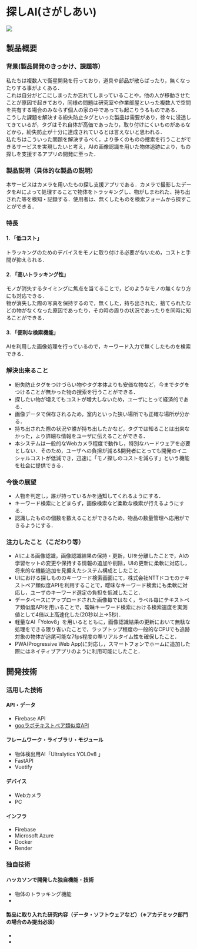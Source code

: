 # 探しAI(さがしあい)

[![](https://img.youtube.com/vi/FrMOqFT5mPo/0.jpg)](https://www.youtube.com/watch?v=FrMOqFT5mPo)

## 製品概要
### 背景(製品開発のきっかけ、課題等）
私たちは複数人で衛星開発を行っており，道具や部品が散らばったり，無くなったりする事がよくある．  
これは自分がどこにしまったか忘れてしまっていることや，他の人が移動させたことが原因で起きており，同様の問題は研究室や作業部屋といった複数人で空間を共有する場合のみならず個人の家の中であっても起こりうるものである．  
こうした課題を解決する紛失防止タグといった製品は需要があり，徐々に浸透してきているが，タグはそれ自体が高価であったり，取り付けにくいものがあるなどから，紛失防止が十分に達成されているとは言えないと思われる．  
私たちはこういった問題を解決するべく，より多くのものの捜索を行うことができるサービスを実現したいと考え，AIの画像認識を用いた物体追跡により，もの探しを支援するアプリの開発に至った．

### 製品説明（具体的な製品の説明）
本サービスはカメラを用いたもの探し支援アプリである．カメラで撮影したデータをAIによって処理することで物体をトラッキングし、物がしまわれた、持ち出された等を検知・記録する．使用者は、無くしたものを検索フォームから探すことができる．
### 特長
#### 1. 「低コスト」
トラッキングのためのデバイスをモノに取り付ける必要がないため，コストと手間が抑えられる．

#### 2. 「高いトラッキング性」
モノが消失するタイミングに焦点を当てることで，どのようなモノの無くなり方にも対応できる．  
物が消失した際の写真を保持するので，無くした，持ち出された，捨てられたなどの物がなくなった原因であったり，その時の周りの状況であったりを同時に知ることができる．

#### 3. 「便利な検索機能」
AIを利用した画像処理を行っているので，キーワード入力で無くしたものを検索できる．

### 解決出来ること
* 紛失防止タグをつけづらい物やタグ本体よりも安価な物など，今までタグをつけることが無かった物の捜索を行うことができる．
* 探したい物が増えてもコストが増大しないため，ユーザにとって経済的である．
* 画像データで保存されるため，室内といった狭い場所でも正確な場所が分かる．
* 持ち出された際の状況や誰が持ち出したかなど，タグでは知ることは出来なかった，より詳細な情報をユーザに伝えることができる．
* 本システムは一般的なWebカメラ程度で動作し，特別なハードウェアを必要としない．そのため，ユーザへの負担が減る&開発者にとっても開発のイニシャルコストが低減でき，迅速に「モノ探しのコストを減らす」という機能を社会に提供できる．

### 今後の展望
* 人物を判定し，誰が持っているかを通知してくれるようにする．
* キーワード検索にとどまらず，画像検索など柔軟な検索が行えるようにする．
* 認識したものの個数を数えることができるため，物品の数量管理へ応用ができるようにする．

### 注力したこと（こだわり等）
* AIによる画像認識，画像認識結果の保持・更新，UIを分離したことで，AIの学習セットの変更や保持する情報の追加や削除，UIの更新に柔軟に対応し，将来的な機能追加を見据えたシステム構成としたこと．
* UIにおける探しもののキーワード検索画面にて，株式会社NTTドコモのテキストペア類似度APIを利用することで，曖昧なキーワード検索にも柔軟に対応し，ユーザのキーワード選定の負担を低減したこと．
* データベースにアップロードされた画像毎ではなく，ラベル毎にテキストペア類似度APIを用いることで，曖昧キーワード検索における検索速度を実測値として4倍以上高速化した(20秒以上→5秒)．
* 軽量なAI「Yolov8」を用いるとともに，画像認識結果の更新において無駄な処理をできる限り省いたことで，ラップトップ程度の一般的なCPUでも追跡対象の物体が追尾可能な7fps程度の準リアルタイム性を確保したこと．
* PWA(Progressive Web App)に対応し，スマートフォンでホームに追加した際にはネイティブアプリのように利用可能にしたこと．

## 開発技術
### 活用した技術
#### API・データ
* Firebase API
* [gooラボテキストペア類似度API](https://labs.goo.ne.jp/api/textpair_doc)

#### フレームワーク・ライブラリ・モジュール
* 物体検出用AI「Ultralytics YOLOv8 」
* FastAPI
* Vuetify

#### デバイス
* Webカメラ
* PC

#### インフラ
* Firebase
* Microsoft Azure
* Docker
* Render

### 独自技術
#### ハッカソンで開発した独自機能・技術
* 物体のトラッキング機能
* 

#### 製品に取り入れた研究内容（データ・ソフトウェアなど）（※アカデミック部門の場合のみ提出必須）
* 
* 
